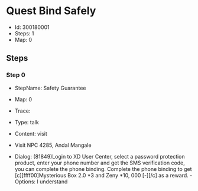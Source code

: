 # Quest Bind Safely

- Id: 300180001
- Steps: 1
- Map: 0

## Steps

### Step 0
- StepName:  Safety Guarantee
- Map:  0
- Trace:  
- Type:  talk
- Content:  visit
- Visit NPC 4285, Andal Mangale

- Dialog: (81849)Login to XD User Center, select a password protection product, enter your phone number and get the SMS verification code, you can complete the phone binding. Complete the phone binding to get [c][ffff00]Mysterious Box 2.0 *3 and Zeny *10, 000 [-][/c] as a reward. - Options: I understand


